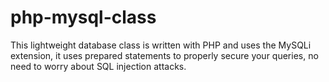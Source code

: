 # php-mysql-class
This lightweight database class is written with PHP and uses the MySQLi extension, it uses prepared statements to properly secure your queries, no need to worry about SQL injection attacks.
